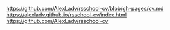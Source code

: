https://github.com/AlexLadv/rsschool-cv/blob/gh-pages/cv.md 
https://alexladv.github.io/rsschool-cv/index.html 
https://github.com/AlexLadv/rsschool-cv

